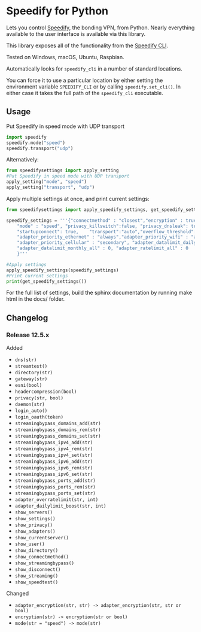 Speedify for Python
=======================

Lets you control [Speedify](https://speedify.com), the bonding VPN, from Python.  Nearly everything available to the user interface is available via this library.

This library exposes all of the functionality from the [Speedify CLI](https://support.speedify.com/article/285-speedify-command-line-interface).  

Tested on Windows, macOS, Ubuntu, Raspbian.

Automatically looks for `speedify_cli` in a number of standard locations.  

You can force it to use a particular location by either setting the environment variable `SPEEDIFY_CLI` or by calling `speedify.set_cli()`.  In either case it takes the full path of the `speedify_cli` executable.

## Usage

Put Speedify in speed mode with UDP transport
```python
import speedify
speedify.mode("speed")
speedify.transport("udp")
```

Alternatively:
```python
from speedifysettings import apply_setting
#Put Speedify in speed mode with UDP transport
apply_setting("mode", "speed")
apply_setting("transport", "udp")
```

Apply multiple settings at once, and print current settings:
```python
from speedifysettings import apply_speedify_settings, get_speedify_settings

speedify_settings = '''{"connectmethod" : "closest","encryption" : true, "jumbo" : true,
    "mode" : "speed", "privacy_killswitch":false, "privacy_dnsleak": true, 
    "startupconnect": true,    "transport":"auto","overflow_threshold": 30.0,
    "adapter_priority_ethernet" : "always","adapter_priority_wifi" : "always",
    "adapter_priority_cellular" : "secondary", "adapter_datalimit_daily_all" : 0,
    "adapter_datalimit_monthly_all" : 0, "adapter_ratelimit_all" : 0
    }'''

#Apply settings
apply_speedify_settings(speedify_settings)
#Print current settings
print(get_speedify_settings())
```

For the full list of settings, build the sphinx documentation by running make html in the docs/ folder.

## Changelog

### Release 12.5.x

Added
  - `dns(str)`
  - `streamtest()`
  - `directory(str)`
  - `gateway(str)`
  - `esni(bool)`
  - `headercompression(bool)`
  - `privacy(str, bool)`
  - `daemon(str)`
  - `login_auto()`
  - `login_oauth(token)`
  - `streamingbypass_domains_add(str)`
  - `streamingbypass_domains_rem(str)`
  - `streamingbypass_domains_set(str)`
  - `streamingbypass_ipv4_add(str)`
  - `streamingbypass_ipv4_rem(str)`
  - `streamingbypass_ipv4_set(str)`
  - `streamingbypass_ipv6_add(str)`
  - `streamingbypass_ipv6_rem(str)`
  - `streamingbypass_ipv6_set(str)`
  - `streamingbypass_ports_add(str)`
  - `streamingbypass_ports_rem(str)`
  - `streamingbypass_ports_set(str)`
  - `adapter_overratelimit(str, int)`
  - `adapter_dailylimit_boost(str, int)`
  - `show_servers()`
  - `show_settings()`
  - `show_privacy()`
  - `show_adapters()`
  - `show_currentserver()`
  - `show_user()`
  - `show_directory()`
  - `show_connectmethod()`
  - `show_streamingbypass()`
  - `show_disconnect()`
  - `show_streaming()`
  - `show_speedtest()`

Changed
  - `adapter_encryption(str, str) -> adapter_encryption(str, str or bool)`
  - `encryption(str) -> encryption(str or bool)`
  - `mode(str = "speed") -> mode(str)`

